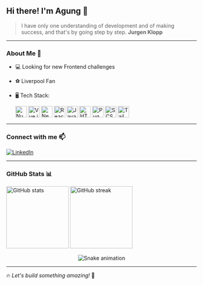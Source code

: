 ## Hi there! I'm Agung 👋

> I have only one understanding of development and of making success, and that's by going step by step. **Jurgen Klopp**

___

### About Me 🚀
- 💻 Looking for new Frontend challenges
- ⚽ Liverpool Fan
- 🖥️ Tech Stack: 

  <p>
    <img src="https://cdn.jsdelivr.net/gh/devicons/devicon/icons/nuxtjs/nuxtjs-original.svg" height="30" alt="Nuxt.js" />
    <img src="https://cdn.jsdelivr.net/gh/devicons/devicon/icons/vuejs/vuejs-original.svg" height="30" alt="Vue.js" />
    <img src="https://cdn.jsdelivr.net/gh/devicons/devicon/icons/nextjs/nextjs-original.svg" height="30" alt="Next.js" />
    <img src="https://cdn.jsdelivr.net/gh/devicons/devicon/icons/react/react-original.svg" height="30" alt="React.js" />
    <img src="https://cdn.jsdelivr.net/gh/devicons/devicon/icons/javascript/javascript-original.svg" height="30" alt="JavaScript" />
    <img src="https://cdn.jsdelivr.net/gh/devicons/devicon/icons/html5/html5-original.svg" height="30" alt="HTML" />
    <img src="https://cdn.jsdelivr.net/gh/devicons/devicon/icons/pug/pug-original.svg" height="30" alt="Pug" />
    <img src="https://cdn.jsdelivr.net/gh/devicons/devicon/icons/sass/sass-original.svg" height="30" alt="SCSS" />
    <img src="https://cdn.jsdelivr.net/gh/devicons/devicon/icons/tailwindcss/tailwindcss-original.svg" height="30" alt="Tailwind CSS" />
  </p>

___

### Connect with me 📫
[![LinkedIn](https://img.shields.io/badge/LinkedIn-Agung-blue?logo=linkedin&style=for-the-badge)](https://www.linkedin.com/in/agungdlgs/)

___

### GitHub Stats 📊
<p>
  <img src="https://github-readme-stats.vercel.app/api?username=agungdlgs&show_icons=true&theme=radical" height="165" alt="GitHub stats"/>
  <img src="https://github-readme-streak-stats.herokuapp.com/?user=agungdlgs&theme=radical" height="165" alt="GitHub streak"/>
</p>

<p align="center">
  <img src="https://github.com/agungdlgs/agungdlgs/blob/output/github-contribution-grid-snake.svg" alt="Snake animation"/>
</p>

___

🔥 *Let's build something amazing!* 🚀
